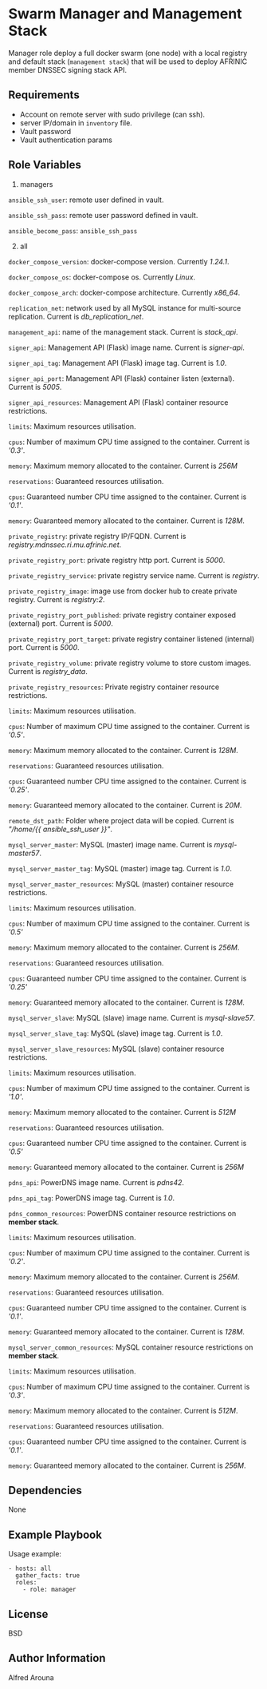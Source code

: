 Swarm Manager and Management Stack
==================================

Manager role deploy a full docker swarm (one node) with a local registry and default stack (`management stack`) that will be used to deploy AFRINIC member DNSSEC signing stack API.

Requirements
------------
* Account on remote server with sudo privilege (can ssh).
* server IP/domain in `inventory` file.
* Vault password
* Vault authentication params


Role Variables
--------------
1. managers

`ansible_ssh_user`: remote user defined in vault.

`ansible_ssh_pass`: remote user password defined in vault.

`ansible_become_pass`: `ansible_ssh_pass`

2. all

`docker_compose_version`: docker-compose version. Currently *1.24.1*.

`docker_compose_os`: docker-compose  os. Currently *Linux*.

`docker_compose_arch`: docker-compose  architecture. Currently *x86_64*.


`replication_net`: network used by all MySQL instance for multi-source replication. Current is *db_replication_net*.

`management_api`: name of the management stack. Current is *stack_api*.

`signer_api`: Management API (Flask) image name. Current is *signer-api*.

`signer_api_tag`: Management API (Flask) image tag. Current is *1.0*.

`signer_api_port`: Management API (Flask) container listen (external). Current is *5005*.

`signer_api_resources`: Management API (Flask) container resource restrictions.

  `limits`: Maximum resources utilisation.

   `cpus`: Number of maximum CPU time assigned to the container. Current is *'0.3'*.

   `memory`: Maximum memory allocated to the container. Current is *256M*

  `reservations`: Guaranteed resources utilisation.

   `cpus`: Guaranteed number CPU time assigned to the container. Current is  *'0.1'*.

   `memory`: Guaranteed memory allocated to the container. Current is *128M*.


`private_registry`: private registry IP/FQDN. Current is *registry.mdnssec.ri.mu.afrinic.net*.

`private_registry_port`: private registry http port. Current is *5000*.

`private_registry_service`: private registry service name. Current is *registry*.

`private_registry_image`: image use from docker hub to create private registry. Current is *registry:2*.

`private_registry_port_published`: private registry container exposed (external) port. Current is *5000*.

`private_registry_port_target`: private registry container listened (internal) port. Current is *5000*.

`private_registry_volume`: private registry volume to store custom images. Current is *registry_data*.

`private_registry_resources`: Private registry container resource restrictions.

  `limits`: Maximum resources utilisation.

  `cpus`: Number of maximum CPU time assigned to the container. Current is *'0.5'*.

   `memory`: Maximum memory allocated to the container. Current is *128M*.

  `reservations`: Guaranteed resources utilisation.

   `cpus`: Guaranteed number CPU time assigned to the container. Current is *'0.25'*.

   `memory`: Guaranteed memory allocated to the container. Current is *20M*.


`remote_dst_path`: Folder where project data will be copied. Current is *"/home/{{ ansible_ssh_user }}"*.

`mysql_server_master`: MySQL (master) image name. Current is *mysql-master57*.

`mysql_server_master_tag`: MySQL (master) image tag. Current is *1.0*.

`mysql_server_master_resources`: MySQL (master) container resource restrictions.

  `limits`: Maximum resources utilisation.

   `cpus`: Number of maximum CPU time assigned to the container. Current is *'0.5'*

   `memory`: Maximum memory allocated to the container. Current is *256M*.

  `reservations`: Guaranteed resources utilisation.

   `cpus`: Guaranteed number CPU time assigned to the container. Current is *'0.25'*

   `memory`: Guaranteed memory allocated to the container. Current is *128M*.

`mysql_server_slave`: MySQL (slave) image name. Current is *mysql-slave57*.

`mysql_server_slave_tag`: MySQL (slave) image tag. Current is  *1.0*.

`mysql_server_slave_resources`: MySQL (slave) container resource restrictions.

  `limits`: Maximum resources utilisation.

   `cpus`: Number of maximum CPU time assigned to the container. Current is *'1.0'*.

   `memory`: Maximum memory allocated to the container. Current is *512M*

  `reservations`: Guaranteed resources utilisation.

   `cpus`: Guaranteed number CPU time assigned to the container. Current is *'0.5'*

   `memory`: Guaranteed memory allocated to the container. Current is *256M*

`pdns_api`: PowerDNS image name. Current is *pdns42*.

`pdns_api_tag`: PowerDNS image tag. Current is *1.0*.

`pdns_common_resources`: PowerDNS container resource restrictions on **member stack**.

  `limits`: Maximum resources utilisation.

   `cpus`: Number of maximum CPU time assigned to the container. Current is *'0.2'*.

   `memory`: Maximum memory allocated to the container. Current is *256M*.

  `reservations`: Guaranteed resources utilisation.

   `cpus`: Guaranteed number CPU time assigned to the container. Current is *'0.1'*.

   `memory`: Guaranteed memory allocated to the container. Current is *128M*.

`mysql_server_common_resources`: MySQL container resource restrictions on **member stack**.

  `limits`: Maximum resources utilisation.

   `cpus`: Number of maximum CPU time assigned to the container. Current is *'0.3'*.

   `memory`: Maximum memory allocated to the container. Current is *512M*.

  `reservations`: Guaranteed resources utilisation.

   `cpus`: Guaranteed number CPU time assigned to the container. Current is *'0.1'*.

   `memory`: Guaranteed memory allocated to the container. Current is *256M*.


Dependencies
------------
None

Example Playbook
----------------

Usage example:

    - hosts: all
      gather_facts: true
      roles:
        - role: manager

License
-------

BSD

Author Information
------------------

Alfred Arouna
